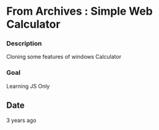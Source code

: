 # From Archives : Simple Web Calculator


### Description
Cloning some features of windows Calculator 

### Goal
Learning JS Only 

## Date
3 years ago 


